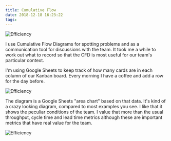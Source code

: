 ```yaml
---
title: Cumulative Flow
date: 2018-12-18 16:23:22
tags:
---
```


![Efficiency](/images/cumulative-flow-pt1.jpg)

I use Cumulative Flow Diagrams for spotting problems and as a communication tool for discussions with the team. It took me a while to work out what to record so that the CFD is most useful for our team's particular context.

I'm using Google Sheets to keep track of how many cards are in each column of our Kanban board. Every morning I have a coffee and add a row for the day before.

![Efficiency](/images/cfd_spreadsheet.jpg)

The diagram is a Google Sheets "area chart" based on that data. It's kind of a crazy looking diagram, compared to most examples you see. I like that it shows the peculiar conditions of the team. I value that more than the usual throughput, cycle time and lead time metrics although these are important metrics that have real value for the team.

![Efficiency](/images/cfd-area-map.jpg)
